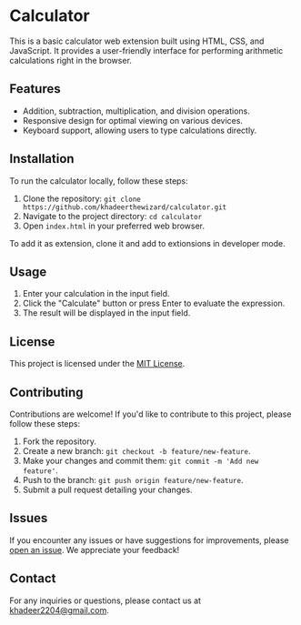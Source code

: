 # Calculator

This is a basic calculator web extension built using HTML, CSS, and JavaScript. It provides a user-friendly interface for performing arithmetic calculations right in the browser.

## Features

- Addition, subtraction, multiplication, and division operations.
- Responsive design for optimal viewing on various devices.
- Keyboard support, allowing users to type calculations directly.

## Installation

To run the calculator locally, follow these steps:

1. Clone the repository: `git clone https://github.com/khadeerthewizard/calculator.git`
2. Navigate to the project directory: `cd calculator`
3. Open `index.html` in your preferred web browser.

To add it as extension, clone it and add to extionsions in developer mode.

## Usage

1. Enter your calculation in the input field.
2. Click the "Calculate" button or press Enter to evaluate the expression.
3. The result will be displayed in the input field.

## License

This project is licensed under the [MIT License](LICENSE).

## Contributing

Contributions are welcome! If you'd like to contribute to this project, please follow these steps:

1. Fork the repository.
2. Create a new branch: `git checkout -b feature/new-feature`.
3. Make your changes and commit them: `git commit -m 'Add new feature'`.
4. Push to the branch: `git push origin feature/new-feature`.
5. Submit a pull request detailing your changes.

## Issues

If you encounter any issues or have suggestions for improvements, please [open an issue](https://github.com/khadeerthewizard/calculator/issues). We appreciate your feedback!

## Contact

For any inquiries or questions, please contact us at [khadeer2204@gmail.com](mailto:khadeer2204@gmail.com).
